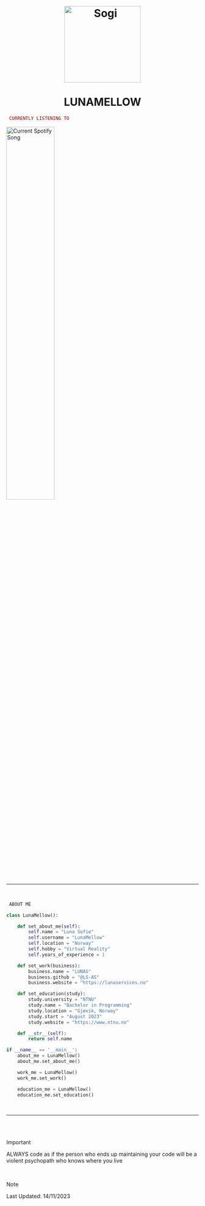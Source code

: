 <h1 align='center'>
  <br>
  <a href='https://www.youtube.com/watch?v=dQw4w9WgXcQ'><img src='https://cdn.discordapp.com/attachments/640641733151162388/1173638066712363199/516839e8aa423250e7240a751239a423-modified.png?ex=6564aea0&is=655239a0&hm=3c4364f67724d5df433e6b50d6e2e9857075ed6c5f5a34ab12f98c7363449c6f&' alt='Sogi' width='200'></a>
  <br>
  <br>
  LUNAMELLOW
  <br>
</h1>

```ruby
 CURRENTLY LISTENING TO
```
<div align="left">
  <img src="https://spotify-readme-git-main-lunas-projects-1ac9c12c.vercel.app/api?theme=dark" alt="Current Spotify Song" width="50%">
</div>

<br>

---

<br>

```lex
 ABOUT ME
```

```python
class LunaMellow():

    def set_about_me(self):
        self.name = "Luna Sofie"
        self.username = "LunaMellow"
        self.location = "Norway"
        self.hobby = "Virtual Reality"
        self.years_of_experience = 1

    def set_work(business):
        business.name = "LUNAS"
        business.github = "@LS-AS"
        business.website = "https://lunaservices.no"

    def set_education(study):
        study.university = "NTNU"
        study.name = "Bachelor in Programming"
        study.location = "Gjøvik, Norway"
        study.start = "August 2023"
        study.website = "https://www.ntnu.no"

    def __str__(self):
        return self.name

if __name__ == '__main__':
    about_me = LunaMellow()
    about_me.set_about_me()

    work_me = LunaMellow()
    work_me.set_work()

    education_me = LunaMellow()
    education_me.set_education()

```

<br>

---

<br>
<br>

> [!IMPORTANT]
> ALWAYS code as if the person who ends up maintaining your code will be a violent psychopath who knows where you live

<br>

> [!NOTE]
> Last Updated: 14/11/2023




<!--- COMMENTS BELOW HERE --->

<!--- snake -->
<!---<div align="center">
  <img  src="https://github.com/1999AZZAR/1999AZZAR/blob/main/resources/img/grid-snake.svg" alt="snake" width="110%"/></a>
</div>-->

<!--  Quote by <a href='https://books.google.co.id/books?id=gJf9tI2mytIC&pg=PT27#v=snippet&q=%22Always%20code%20as%20if%20the%20guy%20who%20ends%20up%20maintaining%20your%20code%20will%20be%20a%20violent%20psychopath%20who%20knows%20where%20you%20live%22&f=false' target='_blank'>Damian Conway</a>
-->
